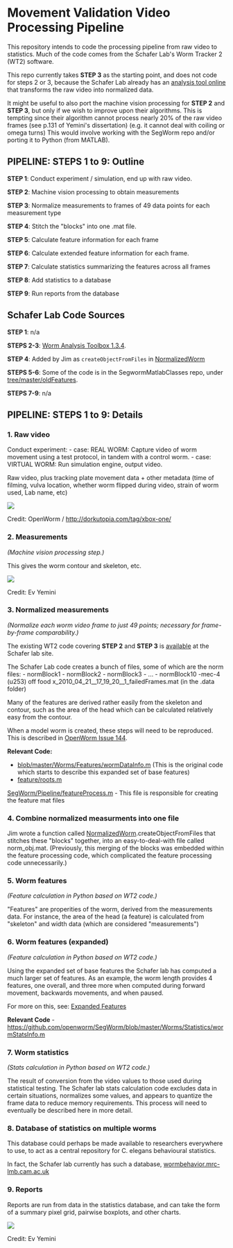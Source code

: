 Movement Validation Video Processing Pipeline
=============================================

This repository intends to code the processing pipeline from raw video
to statistics. Much of the code comes from the Schafer Lab's Worm
Tracker 2 (WT2) software.

This repo currently takes **STEP 3** as the starting point, and does not
code for steps 2 or 3, because the Schafer Lab already has an [analysis
tool
online](http://www.mrc-lmb.cam.ac.uk/wormtracker/index.php?action=analysis)
that transforms the raw video into normalized data.

It might be useful to also port the machine vision processing for **STEP
2** and **STEP 3**, but only if we wish to improve upon their
algorithms. This is tempting since their algorithm cannot process nearly
20% of the raw video frames (see p.131 of Yemini's dissertation) (e.g.
it cannot deal with coiling or omega turns) This would involve working
with the SegWorm repo and/or porting it to Python (from MATLAB).

PIPELINE: STEPS 1 to 9: Outline
-------------------------------

**STEP 1**: Conduct experiment / simulation, end up with raw video.

**STEP 2**: Machine vision processing to obtain measurements

**STEP 3**: Normalize measurements to frames of 49 data points for each
measurement type

**STEP 4**: Stitch the "blocks" into one .mat file.

**STEP 5**: Calculate feature information for each frame

**STEP 6**: Calculate extended feature information for each frame.

**STEP 7**: Calculate statistics summarizing the features across all
frames

**STEP 8**: Add statistics to a database

**STEP 9**: Run reports from the database

Schafer Lab Code Sources
------------------------

**STEP 1**: n/a

**STEPS 2-3**: [Worm Analysis Toolbox
1.3.4](http://www.mrc-lmb.cam.ac.uk/wormtracker/index.php?action=analysis).

**STEP 4**: Added by Jim as `createObjectFromFiles` in
[NormalizedWorm](https://github.com/JimHokanson/SegwormMatlabClasses/blob/master/%2Bseg_worm/%40normalized_worm/normalized_worm.m)

**STEPS 5-6**: Some of the code is in the SegwormMatlabClasses repo,
under
[tree/master/oldFeatures](https://github.com/JimHokanson/SegwormMatlabClasses/tree/master/oldFeatures).

**STEPS 7-9**: n/a

PIPELINE: STEPS 1 to 9: Details
-------------------------------

### 1. Raw video

Conduct experiment: - case: REAL WORM: Capture video of worm movement
using a test protocol, in tandem with a control worm. - case: VIRTUAL
WORM: Run simulation engine, output video.

Raw video, plus tracking plate movement data + other metadata (time of
filming, vulva location, whether worm flipped during video, strain of
worm used, Lab name, etc)

![](images/STEP%200-1.bmp?raw=true)

Credit: OpenWorm / <http://dorkutopia.com/tag/xbox-one/>

### 2. Measurements

*(Machine vision processing step.)*

This gives the worm contour and skeleton, etc.

![](images/STEP%202.gif?raw=true)

Credit: Ev Yemini

### 3. Normalized measurements

*(Normalize each worm video frame to just 49 points; necessary for
frame-by-frame comparability.)*

The existing WT2 code covering **STEP 2** and **STEP 3** is
[available](http://www.mrc-lmb.cam.ac.uk/wormtracker/index.php?action=analysis)
at the Schafer lab site.

The Schafer Lab code creates a bunch of files, some of which are the
norm files: - normBlock1 - normBlock2 - normBlock3 - ... -
normBlock10 -mec-4 (u253) off food
x\_2010\_04\_21\_\_17\_19\_20\_\_1\_failedFrames.mat (in the .data
folder)

Many of the features are derived rather easily from the skeleton and
contour, such as the area of the head which can be calculated relatively
easy from the contour.

When a model worm is created, these steps will need to be reproduced.
This is described in [OpenWorm Issue
144](https://github.com/openworm/OpenWorm/issues/144).

**Relevant Code:**

-   [blob/master/Worms/Features/wormDataInfo.m](https://github.com/openworm/SegWorm/blob/master/Worms/Features/wormDataInfo.m)
    (This is the original code which starts to describe this expanded
    set of base features)
-   [feature/roots.m](https://github.com/JimHokanson/SegWorm/blob/classes/new_code/%2Bseg_worm/%2Bfeature/roots.m)

[SegWorm/Pipeline/featureProcess.m](https://github.com/JimHokanson/mrc_wormtracker_gui/blob/master/SegWorm/Pipeline/featureProcess.m) -
This file is responsible for creating the feature mat files

### 4. Combine normalized measurments into one file

Jim wrote a function called
[NormalizedWorm](https://github.com/JimHokanson/SegwormMatlabClasses/blob/master/%2Bseg_worm/%40normalized_worm/normalized_worm.m).createObjectFromFiles
that stitches these "blocks" together, into an easy-to-deal-with file
called norm\_obj.mat. (Previously, this merging of the blocks was
embedded within the feature processing code, which complicated the
feature processing code unnecessarily.)

### 5. Worm features

*(Feature calculation in Python based on WT2 code.)*

"Features" are properities of the worm, derived from the measurements
data. For instance, the area of the head (a feature) is calculated from
"skeleton" and width data (which are considered "measurements")

### 6. Worm features (expanded)

*(Feature calculation in Python based on WT2 code.)*

Using the expanded set of base features the Schafer lab has computed a
much larger set of features. As an example, the worm length provides 4
features, one overall, and three more when computed during forward
movement, backwards movements, and when paused.

For more on this, see: [Expanded Features](Expanded_Features.md)

**Relevant
Code** -<https://github.com/openworm/SegWorm/blob/master/Worms/Statistics/wormStatsInfo.m>

### 7. Worm statistics

*(Stats calculation in Python based on WT2 code.)*

The result of conversion from the video values to those used during
statistical testing. The Schafer lab stats calculation code excludes
data in certain situations, normalizes some values, and appears to
quantize the frame data to reduce memory requirements. This process will
need to eventually be described here in more detail.

### 8. Database of statistics on multiple worms

This database could perhaps be made available to researchers everywhere
to use, to act as a central repository for C. elegans behavioural
statistics.

In fact, the Schafer lab currently has such a database,
[wormbehavior.mrc-lmb.cam.ac.uk](http://wormbehavior.mrc-lmb.cam.ac.uk/)

### 9. Reports

Reports are run from data in the statistics database, and can take the
form of a summary pixel grid, pairwise boxplots, and other charts.

![](images/STEP%207.bmp?raw=true)

Credit: Ev Yemini
